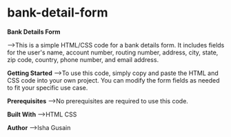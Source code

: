 # bank-detail-form
**Bank Details Form**

-->This is a simple HTML/CSS code for a bank details form. It includes fields for the user's name, account number, routing number, address, city, state, zip code, country, phone number, and email address.

**Getting Started**
-->To use this code, simply copy and paste the HTML and CSS code into your own project. You can modify the form fields as needed to fit your specific use case.

**Prerequisites**
-->No prerequisites are required to use this code.

**Built With**
-->HTML
CSS

**Author**
-->Isha Gusain



